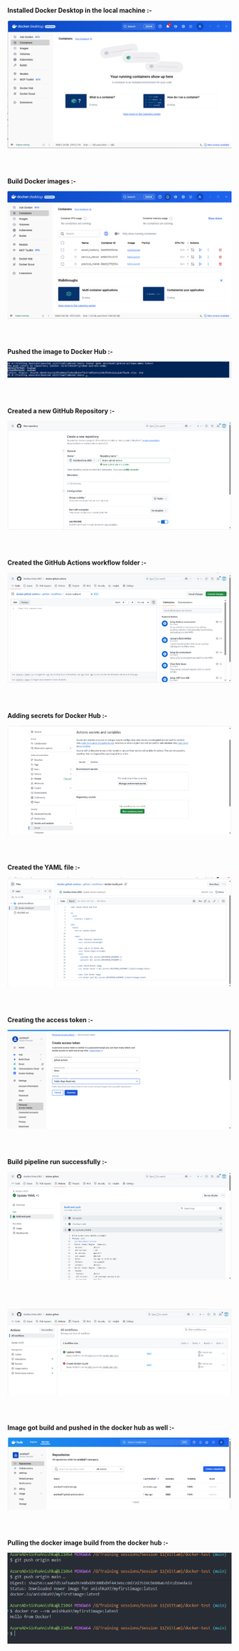 
**Installed Docker Desktop in the local machine :-**

![alt text](./img/image2.png)

<br>
<br>

**Build Docker images :-**

![alt text](./img/image3.png)

<br>
<br>

**Pushed the image to Docker Hub :-**

![alt text](./img/image4.png)

<br>
<br>

**Created a new GitHub Repository :-**

![alt text](./img/image1.png)

<br>
<br>

**Created the GitHub Actions workflow folder :-**

![alt text](./img/image5.png)

<br>
<br>

**Adding secrets for Docker Hub :-**

![alt text](./img/image6.png)

<br>
<br>

**Created the YAML file :-**

![alt text](./img/image7.png)

<br>
<br>

**Creating the access token :-**

![alt text](./img/image8.png)

<br>
<br>

**Build pipeline run successfully :-**

![alt text](./img/image9.png)

<br>
<br>


![alt text](./img/image10.png)

<br>
<br>

**Image got build and pushed in the docker hub as well :-**

![alt text](./img/image11.png)

<br>
<br>

**Pulling the docker image build from the docker hub :-**

![alt text](./img/image12.png)